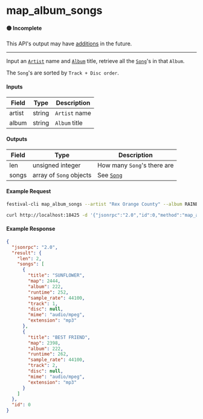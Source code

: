 # map_album_songs

#### 🟡 Incomplete
This API's output may have [additions](../../api-stability/marker.md) in the future.

---

Input an [`Artist`](../../common-objects/artist.md) name and [`Album`](../../common-objects/album.md) title, retrieve all the [`Song`](../../common-objects/song.md)'s in that `Album`.

The `Song`'s are sorted by `Track + Disc order`.

#### Inputs

| Field  | Type   | Description |
|--------|--------|-------------|
| artist | string | `Artist` name
| album  | string | `Album` title

#### Outputs

| Field | Type                    | Description |
|-------|-------------------------|-------------|
| len   | unsigned integer        | How many `Song`'s there are
| songs | array of `Song` objects | See [`Song`](../../common-objects/song.md)

#### Example Request
```bash
festival-cli map_album_songs --artist "Rex Orange County" --album RAINBOW
```
```bash
curl http://localhost:18425 -d '{"jsonrpc":"2.0","id":0,"method":"map_album_songs","params":{"artist":"Rex Orange County","album":"RAINBOW"}}'
```

#### Example Response
```json
{
  "jsonrpc": "2.0",
  "result": {
    "len": 2,
    "songs": [
      {
        "title": "SUNFLOWER",
        "map": 2444,
        "album": 222,
        "runtime": 252,
        "sample_rate": 44100,
        "track": 1,
        "disc": null,
        "mime": "audio/mpeg",
        "extension": "mp3"
      },
      {
        "title": "BEST FRIEND",
        "map": 2398,
        "album": 222,
        "runtime": 262,
        "sample_rate": 44100,
        "track": 2,
        "disc": null,
        "mime": "audio/mpeg",
        "extension": "mp3"
      }
    ]
  },
  "id": 0
}
```

